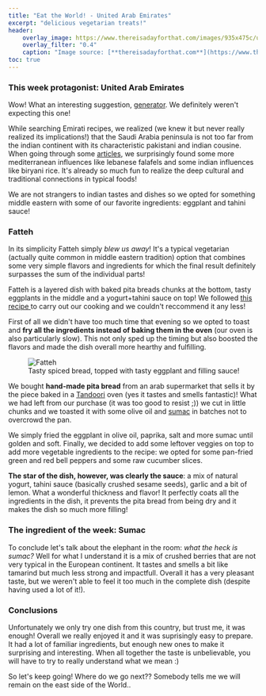 ```yaml
---
title: "Eat the World! - United Arab Emirates"
excerpt: "delicious vegetarian treats!"
header:
    overlay_image: https://www.thereisadayforthat.com/images/935x475c/uae_flag_01.jpg
    overlay_filter: "0.4"
    caption: "Image source: [**thereisadayforthat.com**](https://www.thereisadayforthat.com/images/935x475c/uae_flag_01.jpg)"
toc: true
---
```

### This week protagonist: United Arab Emirates
Wow! What an interesting suggestion, <a href="https://random.country/?">generator</a>. We definitely weren't expecting this one!

While searching Emirati recipes, we realized (we knew it but never really realized its implications!) that the Saudi Arabia peninsula is not too far from the indian continent with its characteristic pakistani and indian cousine. When going through some <a href="https://www.holidify.com/pages/food-of-uae-2574.html">articles</a>, we surprisingly found some more mediterranean influences like lebanese falafels and some indian influences like biryani rice. It's already so much fun to realize the deep cultural and traditional connections in typical foods!

We are not strangers to indian tastes and dishes so we opted for something  middle eastern with some of our favorite ingredients: eggplant and tahini sauce!

### Fatteh
In its simplicity Fatteh simply _blew us away_! It's a typical vegetarian (actually quite common in middle eastern tradition) option that combines some very simple flavors and ingredients for which the final result definitely surpasses the sum of the individual parts!

Fatteh is a layered dish with baked pita breads chunks at the bottom, tasty eggplants in the middle and a yogurt+tahini sauce on top! We followed <a href="https://www.hungrypaprikas.com/eggplant-fatteh/#tasty-recipes-502">this recipe </a> to carry out our cooking and we couldn't reccommend it any less!

First of all we didn't have too much time that evening so we opted to toast and **fry all the ingredients instead of baking them in the oven** (our oven is also particularly slow). This not only sped up the timing but also boosted the flavors and made the dish overall more hearthy and fulfilling.

<figure style="width: 500px" class="align-center">
        <img src="{{ site.url }}{{ site.baseurl }}/assets/images/eat_the_world/united_arab_emirates_1.jpg" alt="Fatteh">
        <figcaption>Tasty spiced bread, topped with tasty eggplant and filling sauce!</figcaption>
</figure>

We bought **hand-made pita bread** from an arab supermarket that sells it by the piece baked in a <a href="https://en.wikipedia.org/wiki/Tandoor">Tandoori</a> oven (yes it tastes and smells fantastic)! What we had left from our purchase (it was too good to resist ;)) we cut in little chunks and we toasted it with some olive oil and <a href="https://en.wikipedia.org/wiki/Sumac">sumac</a> in batches not to overcrowd the pan.

We simply fried the eggplant in olive oil, paprika, salt and more sumac until golden and soft. Finally, we decided to add some leftover veggies on top to add more vegetable ingredients to the recipe: we opted for some pan-fried green and red bell peppers and some raw cucumber slices.

**The star of the dish, however, was clearly the sauce**: a mix of natural yogurt, tahini sauce (basically crushed sesame seeds), garlic and a bit of lemon. What a wonderful thickness and flavor! It perfectly coats all the ingredients in the dish, it prevents the pita bread from being dry and it makes the dish so much more filling!

### The ingredient of the week: Sumac
To conclude let's talk about the elephant in the room: _what the heck is sumac?_ Well for what I understand it is a mix of crushed berries that are not very typical in the European continent. It tastes and smells a bit like tamarind but much less strong and impactfull. Overall it has a very pleasant taste, but we weren't able to feel it too much in the complete dish (despite having used a lot of it!).

### Conclusions
Unfortunately we only try one dish from this country, but trust me, it was enough! Overall we really enjoyed it and it was suprisingly easy to prepare. It had a lot of familiar ingredients, but enough new ones to make it surprising and interesting. When all together the taste is unbelievable, you will have to try to really understand what we mean :)

So let's keep going! Where do we go next?? Somebody tells me we will remain on the east side of the World..